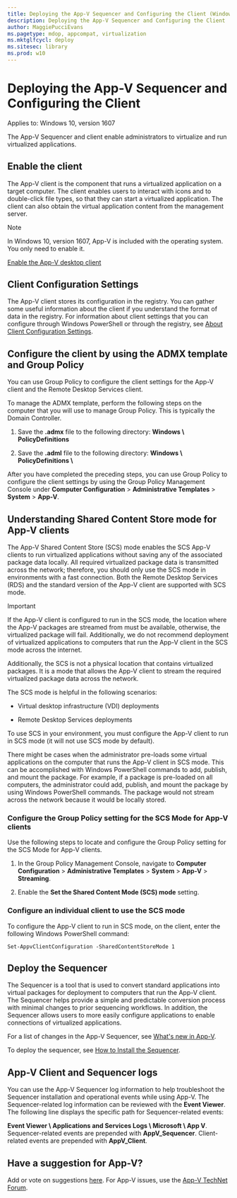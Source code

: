 ```yaml
---
title: Deploying the App-V Sequencer and Configuring the Client (Windows 10)
description: Deploying the App-V Sequencer and Configuring the Client
author: MaggiePucciEvans
ms.pagetype: mdop, appcompat, virtualization
ms.mktglfcycl: deploy
ms.sitesec: library
ms.prod: w10
---
```



# Deploying the App-V Sequencer and Configuring the Client

Applies to: Windows 10, version 1607

The App-V Sequencer and client enable administrators to virtualize and run virtualized applications.

## Enable the client

The App-V client is the component that runs a virtualized application on a target computer. The client enables users to interact with icons and to double-click file types, so that they can start a virtualized application. The client can also obtain the virtual application content from the management server.

> [!NOTE]  
> In Windows 10, version 1607, App-V is included with the operating system. You only need to enable it.

[Enable the App-V desktop client](appv-enable-the-app-v-desktop-client.md)

## Client Configuration Settings

The App-V client stores its configuration in the registry. You can gather some useful information about the client if you understand the format of data in the registry. For information about client settings that you can configure through Windows PowerShell or through the registry, see [About Client Configuration Settings](appv-client-configuration-settings.md).

## Configure the client by using the ADMX template and Group Policy

You can use Group Policy to configure the client settings for the App-V client and the Remote Desktop Services client.

To manage the ADMX template, perform the following steps on the computer that you will use to manage Group Policy. This is typically the Domain Controller.

1.  Save the **.admx** file to the following directory: **Windows \\ PolicyDefinitions**

2.  Save the **.adml** file to the following directory: **Windows \\ PolicyDefinitions \\ <Language Directory>**

After you have completed the preceding steps, you can use Group Policy to configure the client settings by using the Group Policy Management Console under **Computer Configuration** > **Administrative Templates** > **System** > **App-V**.

## Understanding Shared Content Store mode for App-V clients

The App-V Shared Content Store (SCS) mode enables the SCS App-V clients to run virtualized applications without saving any of the associated package data locally. All required virtualized package data is transmitted across the network; therefore, you should only use the SCS mode in environments with a fast connection. Both the Remote Desktop Services (RDS) and the standard version of the App-V client are supported with SCS mode.

> [!IMPORTANT]  
> If the App-V client is configured to run in the SCS mode, the location where the App-V packages are streamed from must be available, otherwise, the virtualized package will fail. Additionally, we do not recommend deployment of virtualized applications to computers that run the App-V client in the SCS mode across the internet.

Additionally, the SCS is not a physical location that contains virtualized packages. It is a mode that allows the App-V client to stream the required virtualized package data across the network.

The SCS mode is helpful in the following scenarios:

-   Virtual desktop infrastructure (VDI) deployments

-   Remote Desktop Services deployments

To use SCS in your environment, you must configure the App-V client to run in SCS mode (it will not use SCS mode by default). 

There might be cases when the administrator pre-loads some virtual applications on the computer that runs the App-V client in SCS mode. This can be accomplished with Windows PowerShell commands to add, publish, and mount the package. For example, if a package is pre-loaded on all computers, the administrator could add, publish, and mount the package by using Windows PowerShell commands. The package would not stream across the network because it would be locally stored.

### Configure the Group Policy setting for the SCS Mode for App-V clients

Use the following steps to locate and configure the Group Policy setting for the SCS Mode for App-V clients.

1.  In the Group Policy Management Console, navigate to **Computer Configuration** > **Administrative Templates** > **System** > **App-V** > **Streaming**.

2.  Enable the **Set the Shared Content Mode (SCS) mode** setting.

### Configure an individual client to use the SCS mode

To configure the App-V client to run in SCS mode, on the client, enter the following Windows PowerShell command:

```
Set-AppvClientConfiguration -SharedContentStoreMode 1
```

## Deploy the Sequencer

The Sequencer is a tool that is used to convert standard applications into virtual packages for deployment to computers that run the App-V client. The Sequencer helps provide a simple and predictable conversion process with minimal changes to prior sequencing workflows. In addition, the Sequencer allows users to more easily configure applications to enable connections of virtualized applications.

For a list of changes in the App-V Sequencer, see [What's new in App-V](appv-about-appv.md#bkmk-seqimprove).

To deploy the sequencer, see [How to Install the Sequencer](appv-install-the-sequencer.md).

## App-V Client and Sequencer logs


You can use the App-V Sequencer log information to help troubleshoot the Sequencer installation and operational events while using App-V. The Sequencer-related log information can be reviewed with the **Event Viewer**. The following line displays the specific path for Sequencer-related events:

**Event Viewer \\ Applications and Services Logs \\ Microsoft \\ App V**. Sequencer-related events are prepended with **AppV\_Sequencer**. Client-related events are prepended with **AppV\_Client**.

## Have a suggestion for App-V?

Add or vote on suggestions [here](http://appv.uservoice.com/forums/280448-microsoft-application-virtualization). For App-V issues, use the [App-V TechNet Forum](https://social.technet.microsoft.com/Forums/en-US/home?forum=mdopappv).
